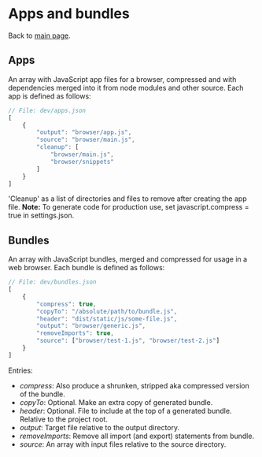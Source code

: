 # Apps and bundles

Back to [main  page](../README.md).

## Apps

An array with JavaScript app files for a browser, compressed and with dependencies merged into it from node modules and other source. Each app is defined as follows:

```javascript
// File: dev/apps.json
[
	{
		"output": "browser/app.js",
		"source": "browser/main.js",
		"cleanup": [
			"browser/main.js",
			"browser/snippets"
		]
	}
]
```
'Cleanup' as a list of directories and files to remove after creating the app file.
**Note:** To generate code for production use, set javascript.compress = true in settings.json.


## Bundles

An array with JavaScript bundles, merged and compressed for usage in a web browser. Each bundle is defined as follows:

```javascript
// File: dev/bundles.json
[
	{
		"compress": true,
		"copyTo": "/absolute/path/to/bundle.js",
		"header": "dist/static/js/some-file.js",
		"output": "browser/generic.js",
		"removeImports": true,
		"source": ["browser/test-1.js", "browser/test-2.js"]
	}
]
```

Entries:
+ *compress*: Also produce a shrunken, stripped aka compressed version of the bundle.
+ *copyTo*: Optional. Make an extra copy of generated bundle.
+ *header*: Optional. File to include at the top of a generated bundle. Relative to the project root.
+ *output*: Target file relative to the output directory.
+ *removeImports*: Remove all import (and export) statements from bundle.
+ *source*: An array with input files relative to the source directory.
